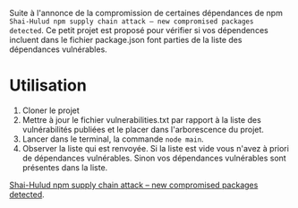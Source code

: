 Suite à l'annonce de la compromission de certaines dépendances de npm `
Shai-Hulud npm supply chain attack – new compromised packages detected`. Ce petit projet est proposé pour vérifier si vos dépendences incluent dans le fichier package.json font parties de la liste des dépendances vulnérables.

# Utilisation

1. Cloner le projet
2. Mettre à jour le fichier vulnerabilities.txt par rapport à la liste des vulnérabilités publiées et le placer dans l'arborescence du projet.
3. Lancer dans le terminal, la commande `node main`.
4. Observer la liste qui est renvoyée. Si la liste est vide vous n'avez à priori de dépendances vulnérables. Sinon vos dépendances vulnérables sont présentes dans la liste.

[Shai-Hulud npm supply chain attack – new compromised packages detected](https://jfrog.com/blog/shai-hulud-npm-supply-chain-attack-new-compromised-packages-detected/).
